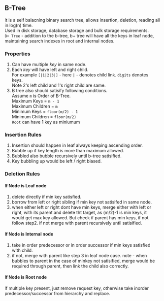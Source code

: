  
## B-Tree
It is a self balacning binary search tree, allows insertion, deletion, reading all in log(n) time.  
Used in disk storage, database storage and bulk storage requirements.  
`B+ Tree` - addition to the b-tree, b+ tree will have all the keys in leaf node, maintaining search indexes in root and internal nodes.

### Properties
1. Can have multiple _key_ in same node.
2. Each _key_ will have left and right child.   
For example  `[|1|2|3|]` - here `|` - denotes child link. `digits` denotes keys.  
Note 2's left child and 1's right child are same.
3. B tree also should satisify following conditions.  
Assume `m` is Order of B-Tree.  
Maximum Keys = `m - 1`   
Maximum Children = `m`   
Minimum Keys = `floor(m/2) - 1`  
Minimum Children = `floor(m/2)`  
`Root` can have 1 key as miniumum  

### Insertion Rules
1. Insertion should happen in leaf always keeping ascending order.
2. Bubble up if key length is more than maximum allowed.
3. Bubbled also bubble recursively until b-tree satisified.
4. Key bubbling up would be left / right biased.

### Deletion Rules
#### If Node is Leaf node
1. delete directly if min key satisfied. 
2. borrow from left or right sibling if min key not satisifed in same node.
3. when either left or right dont have min keys, merge either with left or right, with its parent and delete tht target, as (m/2)-1 is min keys, it would get max key allowed.
But check if parent has min keys, if not follow step2. if not merge with parent recursively until satisified.
#### If Node is Internal node
1. take in order predecessor or in order successor if min keys satisfied with child.
2. if not, merge with parent like step 3 in leaf node case.
note - when bubbles to parent in the case of minkey not satisified, merge would be required through parent, then link the child also correctly.
#### If Node is Root node
If multiple key present, just remove request key, otherwise take inorder predecessor/successor from hierarchy and replace.

